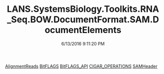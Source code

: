 ﻿---
title: LANS.SystemsBiology.Toolkits.RNA_Seq.BOW.DocumentFormat.SAM.DocumentElements
date: 6/13/2016 9:11:20 PM
---

[AlignmentReads](T-LANS.SystemsBiology.Toolkits.RNA_Seq.BOW.DocumentFormat.SAM.DocumentElements.AlignmentReads.html)
[BitFLAGS](T-LANS.SystemsBiology.Toolkits.RNA_Seq.BOW.DocumentFormat.SAM.DocumentElements.BitFLAGS.html)
[BitFLAGS_API](T-LANS.SystemsBiology.Toolkits.RNA_Seq.BOW.DocumentFormat.SAM.DocumentElements.BitFLAGS_API.html)
[CIGAR_OPERATIONS](T-LANS.SystemsBiology.Toolkits.RNA_Seq.BOW.DocumentFormat.SAM.DocumentElements.CIGAR_OPERATIONS.html)
[SAMHeader](T-LANS.SystemsBiology.Toolkits.RNA_Seq.BOW.DocumentFormat.SAM.DocumentElements.SAMHeader.html)
